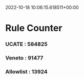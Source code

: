 2022-10-18 10:06:15.618511+00:00
# Rule Counter 
 ### UCATE : 584825

 ### Veneto : 91477

 ### Allowlist : 13924